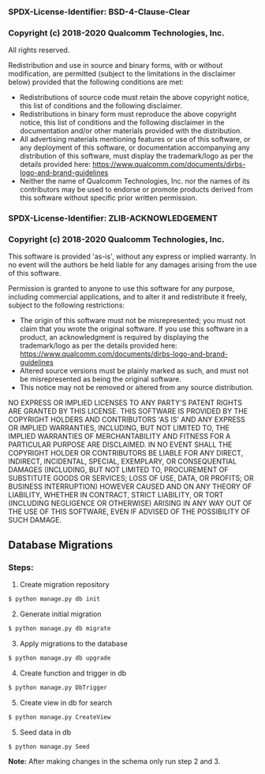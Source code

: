 ### SPDX-License-Identifier: BSD-4-Clause-Clear

### Copyright (c) 2018-2020 Qualcomm Technologies, Inc.

 All rights reserved.

 Redistribution and use in source and binary forms, with or without modification, are permitted (subject to the
 limitations in the disclaimer below) provided that the following conditions are met:

 * Redistributions of source code must retain the above copyright notice, this list of conditions and the following
   disclaimer.
 * Redistributions in binary form must reproduce the above copyright notice, this list of conditions and the following
   disclaimer in the documentation and/or other materials provided with the distribution.
 * All advertising materials mentioning features or use of this software, or any deployment of this software, or
   documentation accompanying any distribution of this software, must display the trademark/logo as per the details
   provided here: https://www.qualcomm.com/documents/dirbs-logo-and-brand-guidelines
 * Neither the name of Qualcomm Technologies, Inc. nor the names of its contributors may be used to endorse or promote
   products derived from this software without specific prior written permission.

### SPDX-License-Identifier: ZLIB-ACKNOWLEDGEMENT

### Copyright (c) 2018-2020 Qualcomm Technologies, Inc.

 This software is provided 'as-is', without any express or implied warranty. In no event will the authors be held liable
 for any damages arising from the use of this software.

 Permission is granted to anyone to use this software for any purpose, including commercial applications, and to alter
 it and redistribute it freely, subject to the following restrictions:

 * The origin of this software must not be misrepresented; you must not claim that you wrote the original software. If
   you use this software in a product, an acknowledgment is required by displaying the trademark/logo as per the details
   provided here: https://www.qualcomm.com/documents/dirbs-logo-and-brand-guidelines
 * Altered source versions must be plainly marked as such, and must not be misrepresented as being the original software.
 * This notice may not be removed or altered from any source distribution.

 NO EXPRESS OR IMPLIED LICENSES TO ANY PARTY'S PATENT RIGHTS ARE GRANTED BY THIS LICENSE. THIS SOFTWARE IS PROVIDED BY
 THE COPYRIGHT HOLDERS AND CONTRIBUTORS 'AS IS' AND ANY EXPRESS OR IMPLIED WARRANTIES, INCLUDING, BUT NOT LIMITED TO,
 THE IMPLIED WARRANTIES OF MERCHANTABILITY AND FITNESS FOR A PARTICULAR PURPOSE ARE DISCLAIMED. IN NO EVENT SHALL THE
 COPYRIGHT HOLDER OR CONTRIBUTORS BE LIABLE FOR ANY DIRECT, INDIRECT, INCIDENTAL, SPECIAL, EXEMPLARY, OR CONSEQUENTIAL
 DAMAGES (INCLUDING, BUT NOT LIMITED TO, PROCUREMENT OF SUBSTITUTE GOODS OR SERVICES; LOSS OF USE, DATA, OR PROFITS; OR
 BUSINESS INTERRUPTION) HOWEVER CAUSED AND ON ANY THEORY OF LIABILITY, WHETHER IN CONTRACT, STRICT LIABILITY, OR TORT
 (INCLUDING NEGLIGENCE OR OTHERWISE) ARISING IN ANY WAY OUT OF THE USE OF THIS SOFTWARE, EVEN IF ADVISED OF THE
 POSSIBILITY OF SUCH DAMAGE.

## Database Migrations

### Steps:

1. Create migration repository 	
```bash
$ python manage.py db init
```
2. Generate initial migration	
```bash
$ python manage.py db migrate
```
3. Apply migrations to the database
```bash
$ python manage.py db upgrade
```
4. Create function and trigger in db
```bash
$ python manage.py DbTrigger 
```
5. Create view in db for search
```bash
$ python manage.py CreateView
```
5. Seed data in db
```bash
$ python manage.py Seed
```
**Note:** After making changes in the schema only run step 2 and 3.
